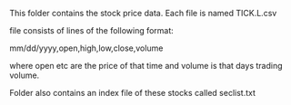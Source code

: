 This folder contains the stock price data.
Each file is named TICK.L.csv

file consists of lines of the following format:

mm/dd/yyyy,open,high,low,close,volume

where open etc are the price of that time
and volume is that days trading volume.

Folder also contains an index file of these stocks called
seclist.txt
